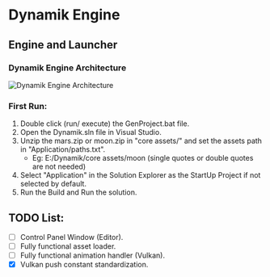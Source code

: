 # Dynamik Engine
## Engine and Launcher

### Dynamik Engine Architecture
![Dynamik Engine Architecture](https://github.com/DhirajWishal/Dynamik/blob/master/Documentation/Dynamik%20Engine%20Architecture.png)

### First Run:
1. Double click (run/ execute) the GenProject.bat file.
2. Open the Dynamik.sln file in Visual Studio.
3. Unzip the mars.zip or moon.zip in "core assets/" and set the assets path in "Application/paths.txt".
   - Eg: E:/Dynamik/core assets/moon    (single quotes or double quotes are not needed)
4. Select "Application" in the Solution Explorer as the StartUp Project if not selected by default.
5. Run the Build and Run the solution. 

## TODO List:
- [ ] Control Panel Window (Editor).
- [ ] Fully functional asset loader.
- [ ] Fully functional animation handler (Vulkan).
- [x] Vulkan push constant standardization.
